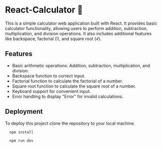 
# React-Calculator 🧮

This is a simple calculator web application built with React. It provides basic calculator functionality, allowing users to perform addition, subtraction, multiplication, and division operations. It also includes additional features like backspace, factorial (!), and square root (√).




## Features

- Basic arithmetic operations: Addition, subtraction, multiplication, and division.
- Backspace function to correct input.
- Factorial function to calculate the factorial of a number.
- Square root function to calculate the square root of a number.
- Keyboard support for convenient input.
- Error handling to display "Error" for invalid calculations.



## Deployment

To deploy this project clone the repository to your local machine.

```bash
  npm install
```
```bash
  npm run dev
```

